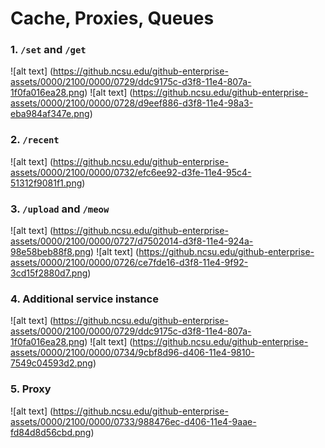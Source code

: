 Cache, Proxies, Queues
=========================

### 1. `/set` and `/get`

![alt text] (https://github.ncsu.edu/github-enterprise-assets/0000/2100/0000/0729/ddc9175c-d3f8-11e4-807a-1f0fa016ea28.png)
![alt text] (https://github.ncsu.edu/github-enterprise-assets/0000/2100/0000/0728/d9eef886-d3f8-11e4-98a3-eba984af347e.png)

### 2. `/recent`

![alt text] (https://github.ncsu.edu/github-enterprise-assets/0000/2100/0000/0732/efc6ee92-d3fe-11e4-95c4-51312f9081f1.png)

### 3. `/upload` and `/meow`

![alt text] (https://github.ncsu.edu/github-enterprise-assets/0000/2100/0000/0727/d7502014-d3f8-11e4-924a-98e58beb88f8.png)
![alt text] (https://github.ncsu.edu/github-enterprise-assets/0000/2100/0000/0726/ce7fde16-d3f8-11e4-9f92-3cd15f2880d7.png)

### 4. Additional service instance

![alt text] (https://github.ncsu.edu/github-enterprise-assets/0000/2100/0000/0729/ddc9175c-d3f8-11e4-807a-1f0fa016ea28.png)
![alt text] (https://github.ncsu.edu/github-enterprise-assets/0000/2100/0000/0734/9cbf8d96-d406-11e4-9810-7549c04593d2.png)

### 5. Proxy

![alt text] (https://github.ncsu.edu/github-enterprise-assets/0000/2100/0000/0733/988476ec-d406-11e4-9aae-fd84d8d56cbd.png)

